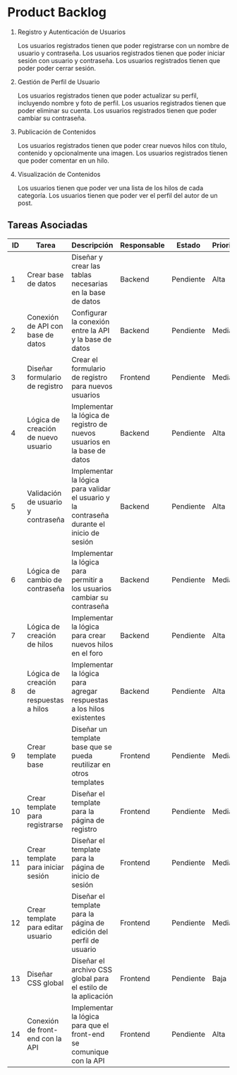 # Product Backlog

1. Registro y Autenticación de Usuarios

   Los usuarios registrados tienen que poder registrarse con un nombre de usuario y contraseña.
   Los usuarios registrados tienen que poder iniciar sesión con usuario y contraseña.
   Los usuarios registrados tienen que poder poder cerrar sesión.
	
2. Gestión de Perfil de Usuario

   Los usuarios registrados tienen que poder actualizar su perfil, incluyendo nombre y foto de perfil.
   Los usuarios registrados tienen que poder eliminar su cuenta.
   Los usuarios registrados tienen que poder cambiar su contraseña.

4. Publicación de Contenidos

   Los usuarios registrados tienen que poder crear nuevos hilos con título, contenido y opcionalmente una imagen.
   Los usuarios registrados tienen que poder comentar en un hilo.

6. Visualización de Contenidos

   Los usuarios tienen que poder ver una lista de los hilos de cada categoría.
   Los usuarios tienen que poder ver el perfil del autor de un post.

## Tareas Asociadas

| ID  | Tarea                                       | Descripción                                                        | Responsable | Estado    | Prioridad |
|-----|---------------------------------------------|--------------------------------------------------------------------|-------------|-----------|-----------|
| 1   | Crear base de datos                         | Diseñar y crear las tablas necesarias en la base de datos          | Backend     | Pendiente | Alta      |
| 2   | Conexión de API con base de datos           | Configurar la conexión entre la API y la base de datos             | Backend     | Pendiente | Media      |
| 3   | Diseñar formulario de registro              | Crear el formulario de registro para nuevos usuarios               | Frontend    | Pendiente | Media     |
| 4   | Lógica de creación de nuevo usuario         | Implementar la lógica de registro de nuevos usuarios en la base de datos | Backend | Pendiente | Alta      |
| 5   | Validación de usuario y contraseña          | Implementar la lógica para validar el usuario y la contraseña durante el inicio de sesión | Backend | Pendiente | Alta      |
| 6   | Lógica de cambio de contraseña              | Implementar la lógica para permitir a los usuarios cambiar su contraseña | Backend | Pendiente | Media     |
| 7   | Lógica de creación de hilos                 | Implementar la lógica para crear nuevos hilos en el foro           | Backend     | Pendiente | Alta      |
| 8   | Lógica de creación de respuestas a hilos    | Implementar la lógica para agregar respuestas a los hilos existentes | Backend | Pendiente | Alta      |
| 9   | Crear template base                         | Diseñar un template base que se pueda reutilizar en otros templates | Frontend    | Pendiente | Media     |
| 10  | Crear template para registrarse             | Diseñar el template para la página de registro                     | Frontend    | Pendiente | Media     |
| 11  | Crear template para iniciar sesión          | Diseñar el template para la página de inicio de sesión             | Frontend    | Pendiente | Media     |
| 12  | Crear template para editar usuario          | Diseñar el template para la página de edición del perfil de usuario | Frontend    | Pendiente | Media     |
| 13  | Diseñar CSS global                          | Diseñar el archivo CSS global para el estilo de la aplicación      | Frontend    | Pendiente | Baja      |
| 14  | Conexión de front-end con la API            | Implementar la lógica para que el front-end se comunique con la API | Frontend    | Pendiente | Alta      |

